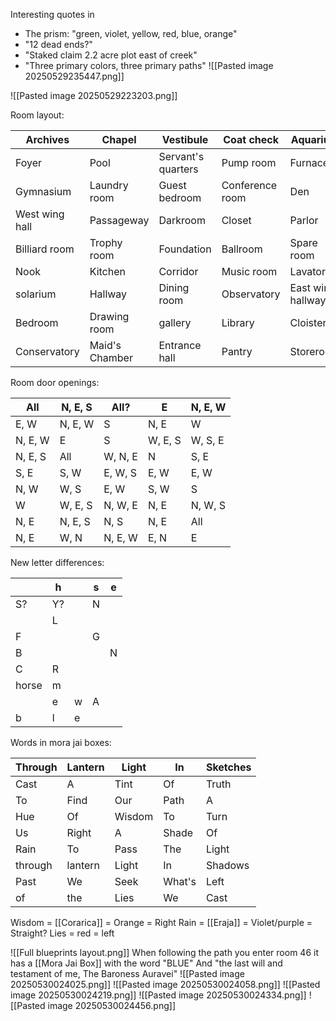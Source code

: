 Interesting quotes in
- The prism: "green, violet, yellow, red, blue, orange"
- "12 dead ends?"
- "Staked claim 2.2 acre plot east of creek"
- "Three primary colors, three primary paths"
![[Pasted image 20250529235447.png]]

![[Pasted image 20250529223203.png]]

Room layout:

| Archives       | Chapel         | Vestibule          | Coat check      | Aquarium          |
| -------------- | -------------- | ------------------ | --------------- | ----------------- |
| Foyer          | Pool           | Servant's quarters | Pump room       | Furnace           |
| Gymnasium      | Laundry room   | Guest bedroom      | Conference room | Den               |
| West wing hall | Passageway     | Darkroom           | Closet          | Parlor            |
| Billiard room  | Trophy room    | Foundation         | Ballroom        | Spare room        |
| Nook           | Kitchen        | Corridor           | Music room      | Lavatory          |
| solarium       | Hallway        | Dining room        | Observatory     | East wing hallway |
| Bedroom        | Drawing room   | gallery            | Library         | Cloister          |
| Conservatory   | Maid's Chamber | Entrance hall      | Pantry          | Storeroom         |

Room door openings:

| All     | N, E, S | All?    | E       | N, E, W |
| ------- | ------- | ------- | ------- | ------- |
| E, W    | N, E, W | S       | N, E    | W       |
| N, E, W | E       | S       | W, E, S | W, S, E |
| N, E, S | All     | W, N, E | N       | S, E    |
| S, E    | S, W    | E, W, S | E, W    | E, W    |
| N, W    | W, S    | E, W    | S, W    | S       |
| W       | W, E, S | N, W, E | N, E    | N, W, S |
| N, E    | N, E, S | N, S    | N, E    | All     |
| N, E    | W, N    | N, E, W | E, N    | E       |

New letter differences:

|       | h   |     | s   | e   |
| ----- | --- | --- | --- | --- |
| S?    | Y?  |     | N   |     |
|       | L   |     |     |     |
| F     |     |     | G   |     |
| B     |     |     |     | N   |
| C     | R   |     |     |     |
| horse | m   |     |     |     |
|       | e   | w   | A   |     |
| b     | l   | e   |     |     |
Words in mora jai boxes:

| Through | Lantern | Light  | In     | Sketches |
| ------- | ------- | ------ | ------ | -------- |
| Cast    | A       | Tint   | Of     | Truth    |
| To      | Find    | Our    | Path   | A        |
| Hue     | Of      | Wisdom | To     | Turn     |
| Us      | Right   | A      | Shade  | Of       |
| Rain    | To      | Pass   | The    | Light    |
| through | lantern | Light  | In     | Shadows  |
| Past    | We      | Seek   | What's | Left     |
| of      | the     | Lies   | We     | Cast     |

Wisdom = [[Corarica]] = Orange = Right
Rain = [[Eraja]] = Violet/purple = Straight?
Lies = red = left

![[Full blueprints layout.png]]
When following the path you enter room 46
it has a [[Mora Jai Box]] with the word "BLUE"
And "the last will and testament of me, The Baroness Auravei"
![[Pasted image 20250530024025.png]]
![[Pasted image 20250530024058.png]]
![[Pasted image 20250530024219.png]]
![[Pasted image 20250530024334.png]]
![[Pasted image 20250530024456.png]]
